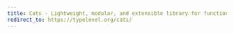 ```yaml
---
title: Cats - Lightweight, modular, and extensible library for functional programming
redirect_to: https://typelevel.org/cats/
---
```

